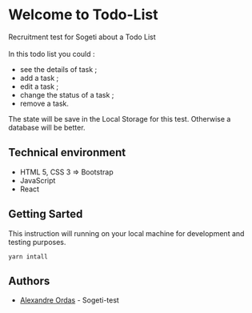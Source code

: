 # Welcome to Todo-List
Recruitment test for Sogeti about a Todo List <br>
<br> In this todo list you could :
- see the details of task ;
- add a task ;
- edit a task ;
- change the status of a task ;
- remove a task.

The state will be save in the Local Storage for this test. Otherwise a database will be better.

## Technical environment
- HTML 5, CSS 3 => Bootstrap
- JavaScript
- React

## Getting Sarted

This instruction will running on your local machine for development and testing purposes.
```
yarn intall
```

## Authors
- [Alexandre Ordas](https://github.com/alexandre-ordas) - Sogeti-test
